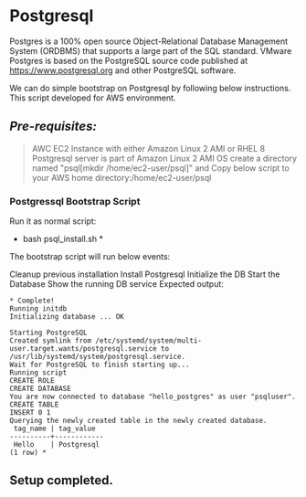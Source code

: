 # Postgresql

Postgres is a 100% open source Object-Relational Database Management System (ORDBMS) that supports a large part of the SQL standard.
VMware Postgres is based on the PostgreSQL source code published at https://www.postgresql.org and other PostgreSQL software.

We can do simple bootstrap on Postgresql by following below instructions. This script developed for AWS environment. 

## *Pre-requisites:*

> AWC EC2 Instance with either Amazon Linux 2 AMI or RHEL 8
> Postgresql server is part of Amazon Linux 2 AMI OS
> create a directory named "psql[mkdir /home/ec2-user/psql]" and Copy below script to your AWS home directory:/home/ec2-user/psql

### Postgressql Bootstrap Script
Run it as normal script:

* bash psql_install.sh *

The bootstrap script will run below events:


Cleanup previous installation
Install Postgresql
Initialize the DB
Start the Database
Show the running DB service
Expected output:

```
* Complete!
Running initdb
Initializing database ... OK

Starting PostgreSQL
Created symlink from /etc/systemd/system/multi-user.target.wants/postgresql.service to /usr/lib/systemd/system/postgresql.service.
Wait for PostgreSQL to finish starting up...
Running script
CREATE ROLE
CREATE DATABASE
You are now connected to database "hello_postgres" as user "psqluser".
CREATE TABLE
INSERT 0 1
Querying the newly created table in the newly created database.
 tag_name | tag_value
----------+------------
 Hello    | Postgresql
(1 row) *
```
## Setup completed.
